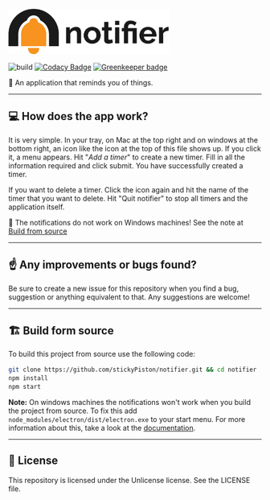  <p align="left"><img src="assets/icons/horizontal.png" alt="notifier" height="90px"></p>
 
 ![build](https://img.shields.io/azure-devops/build/stickyPiston/27fa1423-88db-4996-afc5-05bf0041062b/1.svg?logo=azuredevops)
 [![Codacy Badge](https://api.codacy.com/project/badge/Grade/b4e0f7b577f04f25a3bcce4dbfc7b176)](https://app.codacy.com/app/stickyPiston/notifier?utm_source=github.com&utm_medium=referral&utm_content=stickyPiston/notifier&utm_campaign=Badge_Grade_Dashboard) [![Greenkeeper badge](https://badges.greenkeeper.io/stickyPiston/notifier.svg)](https://greenkeeper.io/)

🔔 An application that reminds you of things.

* * *

## 💻 How does the app work?
It is very simple. In your tray, on Mac at the top right and on windows at the bottom right, an icon like the icon at the top of this file shows up. If you click it, a menu appears. Hit "_Add a timer_" to create a new timer. Fill in all the information required and click submit. You have successfully created a timer.

If you want to delete a timer. Click the icon again and hit the name of the timer that you want to delete. Hit "Quit notifier" to stop all timers and the application itself.

🚨 The notifications do not work on Windows machines! See the note at [Build from source](#%EF%B8%8F-build-form-source)

* * *

## ☝️ Any improvements or bugs found?
Be sure to create a new issue for this repository when you find a bug, suggestion or anything equivalent to that. Any suggestions are welcome!

* * *

## 🏗️ Build form source
To build this project from source use the following code:
```bash
git clone https://github.com/stickyPiston/notifier.git && cd notifier
npm install
npm start
```

**Note:** On windows machines the notifications won't work when you build the project from source. To fix this add `node_modules/electron/dist/electron.exe` to your start menu. For more information about this, take a look at the [documentation](https://electronjs.org/docs/tutorial/notifications#windows).

* * *
## 📃 License
This repository is licensed under the Unlicense license. See the LICENSE file.
